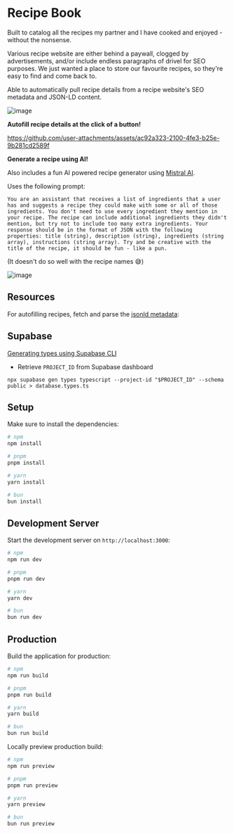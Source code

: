 # Recipe Book

Built to catalog all the recipes my partner and I have cooked and enjoyed - without the nonsense.

Various recipe website are either behind a paywall, clogged by advertisements, and/or include endless paragraphs of drivel for SEO purposes.
We just wanted a place to store our favourite recipes, so they're easy to find and come back to.

Able to automatically pull recipe details from a recipe website's SEO metadata and JSON-LD content.

![image](https://github.com/user-attachments/assets/8686d847-a012-4f8b-88de-3af21e41847b)

**Autofill recipe details at the click of a button!**

https://github.com/user-attachments/assets/ac92a323-2100-4fe3-b25e-9b281cd2589f

**Generate a recipe using AI!**

Also includes a fun AI powered recipe generator using [Mistral AI](https://huggingface.co/mistralai/Mistral-7B-Instruct-v0.3).

Uses the following prompt:

`You are an assistant that receives a list of ingredients that a user has and suggests a recipe they could make with some or all of those ingredients. You don't need to use every ingredient they mention in your recipe. The recipe can include additional ingredients they didn't mention, but try not to include too many extra ingredients. Your response should be in the format of JSON with the following properties: title (string), description (string), ingredients (string array), instructions (string array). Try and be creative with the title of the recipe, it should be fun - like a pun.`

(It doesn't do so well with the recipe names 😅)

![image](https://github.com/user-attachments/assets/d35eed99-f7fe-409d-9cb6-0a42813cacb9)

## Resources

For autofilling recipes, fetch and parse the [jsonld metadata](https://developers.google.com/search/docs/appearance/structured-data/recipe):

## Supabase

[Generating types using Supabase CLI](https://supabase.com/docs/guides/api/rest/generating-types)

- Retrieve `PROJECT_ID` from Supabase dashboard

`npx supabase gen types typescript --project-id "$PROJECT_ID" --schema public > database.types.ts`

## Setup

Make sure to install the dependencies:

```bash
# npm
npm install

# pnpm
pnpm install

# yarn
yarn install

# bun
bun install
```

## Development Server

Start the development server on `http://localhost:3000`:

```bash
# npm
npm run dev

# pnpm
pnpm run dev

# yarn
yarn dev

# bun
bun run dev
```

## Production

Build the application for production:

```bash
# npm
npm run build

# pnpm
pnpm run build

# yarn
yarn build

# bun
bun run build
```

Locally preview production build:

```bash
# npm
npm run preview

# pnpm
pnpm run preview

# yarn
yarn preview

# bun
bun run preview
```
